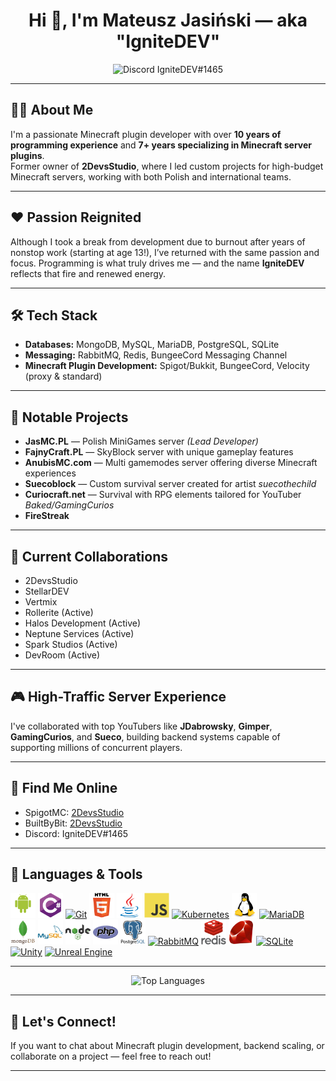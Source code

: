 <h1 align="center">Hi 👋, I'm Mateusz Jasiński — aka <strong>"IgniteDEV"</strong></h1>

<p align="center">
    <img src="https://raw.githubusercontent.com/rahuldkjain/github-profile-readme-generator/master/src/images/icons/Social/discord.svg" alt="Discord" height="30" width="40" /> IgniteDEV#1465
</p>

---

## 👨‍💻 About Me

I'm a passionate Minecraft plugin developer with over **10 years of programming experience** and **7+ years specializing in Minecraft server plugins**.  
Former owner of **2DevsStudio**, where I led custom projects for high-budget Minecraft servers, working with both Polish and international teams.

---

## ❤️ Passion Reignited

Although I took a break from development due to burnout after years of nonstop work (starting at age 13!), I’ve returned with the same passion and focus. Programming is what truly drives me — and the name **IgniteDEV** reflects that fire and renewed energy.

---

## 🛠️ Tech Stack

- **Databases:** MongoDB, MySQL, MariaDB, PostgreSQL, SQLite  
- **Messaging:** RabbitMQ, Redis, BungeeCord Messaging Channel  
- **Minecraft Plugin Development:** Spigot/Bukkit, BungeeCord, Velocity (proxy & standard)

---

## 🚀 Notable Projects

- **JasMC.PL** — Polish MiniGames server _(Lead Developer)_  
- **FajnyCraft.PL** — SkyBlock server with unique gameplay features  
- **AnubisMC.com** — Multi gamemodes server offering diverse Minecraft experiences  
- **Suecoblock** — Custom survival server created for artist *suecothechild*  
- **Curiocraft.net** — Survival with RPG elements tailored for YouTuber *Baked/GamingCurios*  
- **FireStreak**  

---

## 🤝 Current Collaborations

- 2DevsStudio  
- StellarDEV  
- Vertmix  
- Rollerite (Active)  
- Halos Development (Active)  
- Neptune Services (Active)  
- Spark Studios (Active)  
- DevRoom (Active)  

---

## 🎮 High-Traffic Server Experience

I've collaborated with top YouTubers like **JDabrowsky**, **Gimper**, **GamingCurios**, and **Sueco**, building backend systems capable of supporting millions of concurrent players.

---

## 🌟 Find Me Online

- SpigotMC: [2DevsStudio](https://www.spigotmc.org/members/2devsstudio.596329/)
- BuiltByBit: [2DevsStudio](https://builtbybit.com/members/2devsstudio.289748/)
- Discord: IgniteDEV#1465 

---

## 🧰 Languages & Tools

<p>
  <a href="https://developer.android.com" target="_blank"><img src="https://raw.githubusercontent.com/devicons/devicon/master/icons/android/android-original-wordmark.svg" alt="Android" width="40" height="40"/></a>
  <a href="https://www.w3schools.com/cs/" target="_blank"><img src="https://raw.githubusercontent.com/devicons/devicon/master/icons/csharp/csharp-original.svg" alt="C#" width="40" height="40"/></a>
  <a href="https://git-scm.com/" target="_blank"><img src="https://www.vectorlogo.zone/logos/git-scm/git-scm-icon.svg" alt="Git" width="40" height="40"/></a>
  <a href="https://www.w3.org/html/" target="_blank"><img src="https://raw.githubusercontent.com/devicons/devicon/master/icons/html5/html5-original-wordmark.svg" alt="HTML5" width="40" height="40"/></a>
  <a href="https://www.java.com" target="_blank"><img src="https://raw.githubusercontent.com/devicons/devicon/master/icons/java/java-original.svg" alt="Java" width="40" height="40"/></a>
  <a href="https://developer.mozilla.org/en-US/docs/Web/JavaScript" target="_blank"><img src="https://raw.githubusercontent.com/devicons/devicon/master/icons/javascript/javascript-original.svg" alt="JavaScript" width="40" height="40"/></a>
  <a href="https://kubernetes.io" target="_blank"><img src="https://www.vectorlogo.zone/logos/kubernetes/kubernetes-icon.svg" alt="Kubernetes" width="40" height="40"/></a>
  <a href="https://www.linux.org/" target="_blank"><img src="https://raw.githubusercontent.com/devicons/devicon/master/icons/linux/linux-original.svg" alt="Linux" width="40" height="40"/></a>
  <a href="https://mariadb.org/" target="_blank"><img src="https://www.vectorlogo.zone/logos/mariadb/mariadb-icon.svg" alt="MariaDB" width="40" height="40"/></a>
  <a href="https://www.mongodb.com/" target="_blank"><img src="https://raw.githubusercontent.com/devicons/devicon/master/icons/mongodb/mongodb-original-wordmark.svg" alt="MongoDB" width="40" height="40"/></a>
  <a href="https://www.mysql.com/" target="_blank"><img src="https://raw.githubusercontent.com/devicons/devicon/master/icons/mysql/mysql-original-wordmark.svg" alt="MySQL" width="40" height="40"/></a>
  <a href="https://nodejs.org" target="_blank"><img src="https://raw.githubusercontent.com/devicons/devicon/master/icons/nodejs/nodejs-original-wordmark.svg" alt="Node.js" width="40" height="40"/></a>
  <a href="https://www.php.net" target="_blank"><img src="https://raw.githubusercontent.com/devicons/devicon/master/icons/php/php-original.svg" alt="PHP" width="40" height="40"/></a>
  <a href="https://www.postgresql.org" target="_blank"><img src="https://raw.githubusercontent.com/devicons/devicon/master/icons/postgresql/postgresql-original-wordmark.svg" alt="PostgreSQL" width="40" height="40"/></a>
  <a href="https://www.rabbitmq.com" target="_blank"><img src="https://www.vectorlogo.zone/logos/rabbitmq/rabbitmq-icon.svg" alt="RabbitMQ" width="40" height="40"/></a>
  <a href="https://redis.io" target="_blank"><img src="https://raw.githubusercontent.com/devicons/devicon/master/icons/redis/redis-original-wordmark.svg" alt="Redis" width="40" height="40"/></a>
  <a href="https://www.ruby-lang.org/en/" target="_blank"><img src="https://raw.githubusercontent.com/devicons/devicon/master/icons/ruby/ruby-original.svg" alt="Ruby" width="40" height="40"/></a>
  <a href="https://www.sqlite.org/" target="_blank"><img src="https://www.vectorlogo.zone/logos/sqlite/sqlite-icon.svg" alt="SQLite" width="40" height="40"/></a>
  <a href="https://unity.com/" target="_blank"><img src="https://www.vectorlogo.zone/logos/unity3d/unity3d-icon.svg" alt="Unity" width="40" height="40"/></a>
  <a href="https://unrealengine.com/" target="_blank"><img src="https://raw.githubusercontent.com/kenangundogan/fontisto/036b7eca71aab1bef8e6a0518f7329f13ed62f6b/icons/svg/brand/unreal-engine.svg" alt="Unreal Engine" width="40" height="40"/></a>
</p>

---

<p align="center">
  <img src="https://github-readme-stats.vercel.app/api/top-langs?username=im-ignitedev&show_icons=true&locale=en&layout=compact" alt="Top Languages" />
</p>

---

## 🤙 Let's Connect!

If you want to chat about Minecraft plugin development, backend scaling, or collaborate on a project — feel free to reach out!

---
